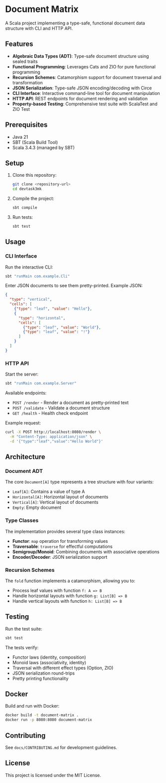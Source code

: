 # Document Matrix

A Scala project implementing a type-safe, functional document data structure with CLI and HTTP API.

## Features

- **Algebraic Data Types (ADT)**: Type-safe document structure using sealed traits
- **Functional Programming**: Leverages Cats and ZIO for pure functional programming
- **Recursion Schemes**: Catamorphism support for document traversal and transformation
- **JSON Serialization**: Type-safe JSON encoding/decoding with Circe
- **CLI Interface**: Interactive command-line tool for document manipulation
- **HTTP API**: REST endpoints for document rendering and validation
- **Property-based Testing**: Comprehensive test suite with ScalaTest and ZIO Test

## Prerequisites

- Java 21
- SBT (Scala Build Tool)
- Scala 3.4.3 (managed by SBT)

## Setup

1. Clone this repository:
   ```bash
   git clone <repository-url>
   cd devtask3mk
   ```

2. Compile the project:
   ```bash
   sbt compile
   ```

3. Run tests:
   ```bash
   sbt test
   ```

## Usage

### CLI Interface

Run the interactive CLI:
```bash
sbt "runMain com.example.Cli"
```

Enter JSON documents to see them pretty-printed. Example JSON:
```json
{
  "type": "vertical",
  "cells": [
    {"type": "leaf", "value": "Hello"},
    {
      "type": "horizontal", 
      "cells": [
        {"type": "leaf", "value": "World"},
        {"type": "leaf", "value": "!"}
      ]
    }
  ]
}
```

### HTTP API

Start the server:
```bash
sbt "runMain com.example.Server"
```

Available endpoints:
- `POST /render` - Render a document as pretty-printed text
- `POST /validate` - Validate a document structure
- `GET /health` - Health check endpoint

Example request:
```bash
curl -X POST http://localhost:8080/render \
  -H "Content-Type: application/json" \
  -d '{"type":"leaf","value":"Hello World"}'
```

## Architecture

### Document ADT

The core `Document[A]` type represents a tree structure with four variants:
- `Leaf[A]`: Contains a value of type A
- `Horizontal[A]`: Horizontal layout of documents
- `Vertical[A]`: Vertical layout of documents  
- `Empty`: Empty document

### Type Classes

The implementation provides several type class instances:
- **Functor**: `map` operation for transforming values
- **Traversable**: `traverse` for effectful computations
- **Semigroup/Monoid**: Combining documents with associative operations
- **Encoder/Decoder**: JSON serialization support

### Recursion Schemes

The `fold` function implements a catamorphism, allowing you to:
- Process leaf values with function `f: A => B`
- Handle horizontal layouts with function `g: List[B] => B`
- Handle vertical layouts with function `h: List[B] => B`

## Testing

Run the test suite:
```bash
sbt test
```

The tests verify:
- Functor laws (identity, composition)
- Monoid laws (associativity, identity)
- Traversal with different effect types (Option, ZIO)
- JSON serialization round-trips
- Pretty printing functionality

## Docker

Build and run with Docker:
```bash
docker build -t document-matrix .
docker run -p 8080:8080 document-matrix
```

## Contributing

See `docs/CONTRIBUTING.md` for development guidelines.

## License

This project is licensed under the MIT License.
